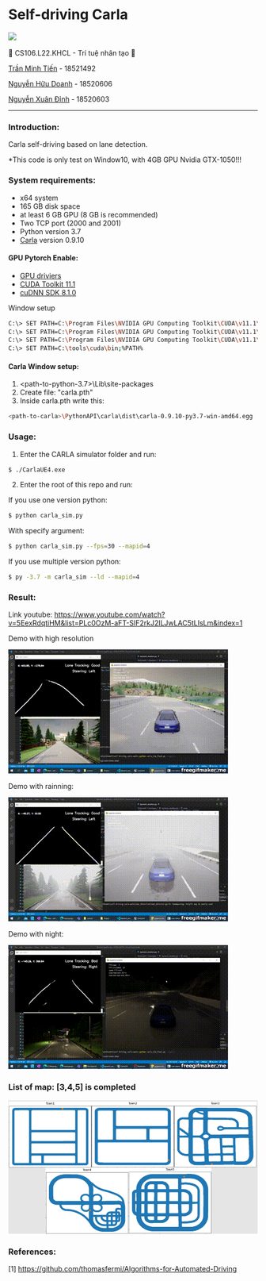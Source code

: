 # Self-driving Carla

![](https://portal.uit.edu.vn/Styles/profi/images/logo186x150.png)

 🤖 CS106.L22.KHCL - Trí tuệ nhân tạo 🤖

[Trần Minh Tiến](<https://github.com/fantashi099>) - 18521492

[Nguyễn Hữu Doanh](<https://github.com/huudoanh123qn>) - 18520606

[Nguyễn Xuân Đỉnh](<https://github.com/zoxuandinhzo>) - 18520603

---

### Introduction:

Carla self-driving based on lane detection. 

*This code is only test on Window10, with 4GB GPU Nvidia GTX-1050!!!

### System requirements:

- x64 system
- 165 GB disk space
- at least 6 GB GPU (8 GB is recommended)
- Two TCP port (2000 and 2001)
- Python version 3.7
- [Carla](<https://github.com/carla-simulator/carla/blob/master/Docs/download.md>) version 0.9.10

#### GPU Pytorch Enable:

- [GPU driviers](<https://www.nvidia.com/download/index.aspx?lang=en-us>)
- [CUDA Toolkit 11.1](<https://developer.nvidia.com/cuda-toolkit-archive>)
- [cuDNN SDK 8.1.0](<https://developer.nvidia.com/cudnn>)


Window setup
```sh
C:\> SET PATH=C:\Program Files\NVIDIA GPU Computing Toolkit\CUDA\v11.1\bin;%PATH%
C:\> SET PATH=C:\Program Files\NVIDIA GPU Computing Toolkit\CUDA\v11.1\extras\CUPTI\lib64;%PATH%
C:\> SET PATH=C:\Program Files\NVIDIA GPU Computing Toolkit\CUDA\v11.1\include;%PATH%
C:\> SET PATH=C:\tools\cuda\bin;%PATH%
```

#### Carla Window setup:

1. <path-to-python-3.7>\Lib\site-packages
2. Create file: "carla.pth"
3. Inside carla.pth write this:
```sh
<path-to-carla>\PythonAPI\carla\dist\carla-0.9.10-py3.7-win-amd64.egg
```


### Usage:

1. Enter the CARLA simulator folder and run:

```sh
$ ./CarlaUE4.exe
```

2. Enter the root of this repo and run:

If you use one version python:
```sh
$ python carla_sim.py
```
With specify argument:
```sh
$ python carla_sim.py --fps=30 --mapid=4
```

If you use multiple version python:
```sh
$ py -3.7 -m carla_sim --ld --mapid=4
```

### Result:

Link youtube: https://www.youtube.com/watch?v=5EexRdqtiHM&list=PLc0OzM-aFT-SIF2rkJ2lLJwLAC5tLIsLm&index=1

Demo with high resolution

[![demo_normal](images/demo.gif)](https://www.youtube.com/watch?v=kbzTjvTQpRw&list=PLc0OzM-aFT-SIF2rkJ2lLJwLAC5tLIsLm&index=2)

Demo with rainning:

[![demo_rain](images/weather.gif)](https://www.youtube.com/watch?v=5EexRdqtiHM&list=PLc0OzM-aFT-SIF2rkJ2lLJwLAC5tLIsLm&index=1)

Demo with night:

[![demo_night](images/night.gif)](https://youtu.be/J9hN0RLYVvE)


### List of map: [3,4,5] is completed
![map_img](images/map.png)


### References:

[1] https://github.com/thomasfermi/Algorithms-for-Automated-Driving